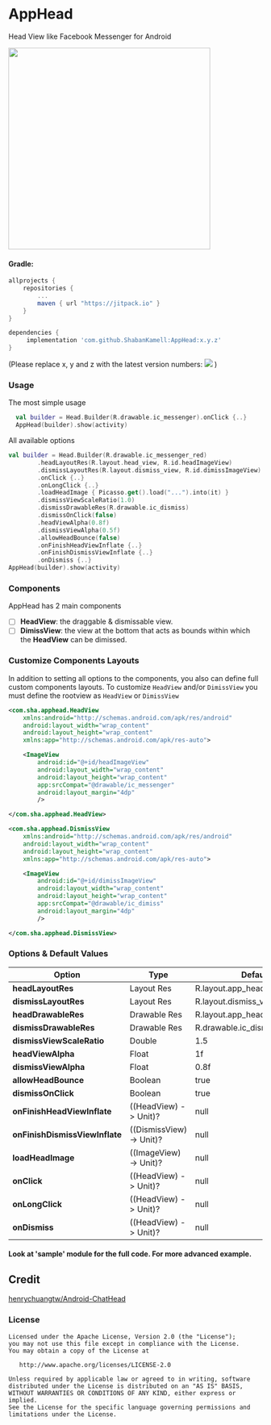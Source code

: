 AppHead
===========
Head View like Facebook Messenger for Android

<img src="https://github.com/ShabanKamell/AppHead/blob/master/blob/raw/demo.gif" height="400">

#### Gradle:
```groovy
allprojects {
    repositories {
        ...
        maven { url "https://jitpack.io" }
    }
}

dependencies {
     implementation 'com.github.ShabanKamell:AppHead:x.y.z'
}
```
(Please replace x, y and z with the latest version numbers:  [![](https://jitpack.io/v/ShabanKamell/AppHead.svg)](https://jitpack.io/#ShabanKamell/AppHead)
)

### Usage
The most simple usage
``` kotlin
  val builder = Head.Builder(R.drawable.ic_messenger).onClick {..}
  AppHead(builder).show(activity)
```
All available options

``` kotlin
val builder = Head.Builder(R.drawable.ic_messenger_red)
        .headLayoutRes(R.layout.head_view, R.id.headImageView)
        .dismissLayoutRes(R.layout.dismiss_view, R.id.dimissImageView)
        .onClick {..}
        .onLongClick {..}
        .loadHeadImage { Picasso.get().load("...").into(it) }
        .dismissViewScaleRatio(1.0)
        .dismissDrawableRes(R.drawable.ic_dismiss)
        .dismissOnClick(false)
        .headViewAlpha(0.8f)
        .dismissViewAlpha(0.5f)
        .allowHeadBounce(false)
        .onFinishHeadViewInflate {..}
        .onFinishDismissViewInflate {..}
        .onDismiss {..}
AppHead(builder).show(activity)
```
### Components
AppHead has 2 main components
- [ ] **HeadView**: the draggable & dismissable view.
- [ ] **DimissView**: the view at the bottom that acts as bounds within which the **HeadView** can be dimissed.

### Customize Components Layouts
In addition to setting all options to the components, you also can define full custom components layouts.
To customize `HeadView` and/or `DimissView` you must define the rootview as `HeadView` or `DimissView`
``` xml
<com.sha.apphead.HeadView 
    xmlns:android="http://schemas.android.com/apk/res/android"
    android:layout_width="wrap_content"
    android:layout_height="wrap_content"
    xmlns:app="http://schemas.android.com/apk/res-auto">

    <ImageView
        android:id="@+id/headImageView"
        android:layout_width="wrap_content"
        android:layout_height="wrap_content"
        app:srcCompat="@drawable/ic_messenger"
        android:layout_margin="4dp"
        />

</com.sha.apphead.HeadView>

```

``` xml
<com.sha.apphead.DismissView 
    xmlns:android="http://schemas.android.com/apk/res/android"
    android:layout_width="wrap_content"
    android:layout_height="wrap_content"
    xmlns:app="http://schemas.android.com/apk/res-auto">

    <ImageView
        android:id="@+id/dimissImageView"
        android:layout_width="wrap_content"
        android:layout_height="wrap_content"
        app:srcCompat="@drawable/ic_dimiss"
        android:layout_margin="4dp"
        />

</com.sha.apphead.DismissView>
```

### Options & Default Values

|          **Option**                       | **Type**                | **Default** |
| ------------------------------ | --------------------------- | ----------------------------- |
| **headLayoutRes**              |    Layout Res               | R.layout.app_head             |
| **dismissLayoutRes**           |    Layout Res               | R.layout.dismiss_view         |
| **headDrawableRes**            |    Drawable Res             | R.layout.app_head             |
| **dismissDrawableRes**         |    Drawable Res             | R.drawable.ic_dismiss_apphead |
| **dismissViewScaleRatio**      |    Double                   | 1.5                           |                         
| **headViewAlpha**              |    Float                    | 1f                            |
| **dismissViewAlpha**           |    Float                    | 0.8f                          |
| **allowHeadBounce**            |    Boolean                  | true                          |
| **dismissOnClick**             |    Boolean                  | true                          |
| **onFinishHeadViewInflate**    |    ((HeadView) -> Unit)?    | null                          |
| **onFinishDismissViewInflate** |    ((DismissView) -> Unit)? | null                          |
| **loadHeadImage**              |    ((ImageView) -> Unit)?   | null                          |
| **onClick**                    |    ((HeadView) -> Unit)?    | null                          |
| **onLongClick**                |    ((HeadView) -> Unit)?    | null                          |
| **onDismiss**                  |    ((HeadView) -> Unit)?    | null                          |

#### Look at 'sample' module for the full code. For more advanced example.

## Credit
[henrychuangtw/Android-ChatHead](https://github.com/henrychuangtw/Android-ChatHead)
### License
```
Licensed under the Apache License, Version 2.0 (the "License");
you may not use this file except in compliance with the License.
You may obtain a copy of the License at

   http://www.apache.org/licenses/LICENSE-2.0

Unless required by applicable law or agreed to in writing, software
distributed under the License is distributed on an "AS IS" BASIS,
WITHOUT WARRANTIES OR CONDITIONS OF ANY KIND, either express or implied.
See the License for the specific language governing permissions and
limitations under the License.
```
